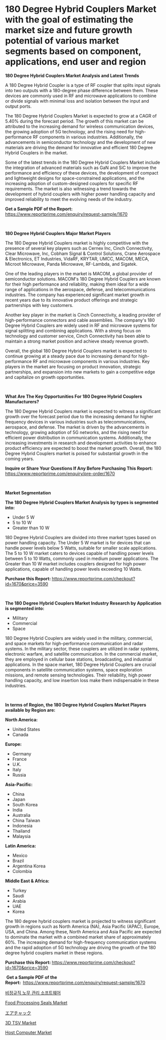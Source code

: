<p><h1>180 Degree Hybrid Couplers Market with the goal of estimating the market size and future growth potential of various market segments based on component, applications, end user and region</h1></p><p><strong>180 Degree Hybrid Couplers Market Analysis and Latest Trends</strong></p>
<p><p>A 180 Degree Hybrid Coupler is a type of RF coupler that splits input signals into two outputs with a 180-degree phase difference between them. These devices are commonly used in RF and microwave applications to combine or divide signals with minimal loss and isolation between the input and output ports. </p><p>The 180 Degree Hybrid Couplers Market is expected to grow at a CAGR of 5.40% during the forecast period. The growth of this market can be attributed to the increasing demand for wireless communication devices, the growing adoption of 5G technology, and the rising need for high-performance RF components in various industries. Additionally, the advancements in semiconductor technology and the development of new materials are driving the demand for innovative and efficient 180 Degree Hybrid Couplers in the market.</p><p>Some of the latest trends in the 180 Degree Hybrid Couplers Market include the integration of advanced materials such as GaN and SiC to improve the performance and efficiency of these devices, the development of compact and lightweight designs for space-constrained applications, and the increasing adoption of custom-designed couplers for specific RF requirements. The market is also witnessing a trend towards the development of hybrid couplers with higher power handling capacity and improved reliability to meet the evolving needs of the industry.</p></p>
<p><strong>Get a Sample PDF of the Report:&nbsp;</strong> <a href="https://www.reportprime.com/enquiry/request-sample/1670">https://www.reportprime.com/enquiry/request-sample/1670</a></p>
<p>&nbsp;</p>
<p><strong>180 Degree Hybrid Couplers Major Market Players</strong></p>
<p><p>The 180 Degree Hybrid Couplers market is highly competitive with the presence of several key players such as Cernex Inc, Cinch Connectivity, Clear Microwave, Inc, Cobham Signal & Control Solutions, Crane Aerospace & Electronics, ET Industries, VidaRF, KRYTAR, UMCC, MACOM, MECA, Microot Microwave, Panda Microwave, RF-Lambda, and Sigatek.</p><p>One of the leading players in the market is MACOM, a global provider of semiconductor solutions. MACOM's 180 Degree Hybrid Couplers are known for their high performance and reliability, making them ideal for a wide range of applications in the aerospace, defense, and telecommunications industries. The company has experienced significant market growth in recent years due to its innovative product offerings and strategic partnerships with key customers.</p><p>Another key player in the market is Cinch Connectivity, a leading provider of high-performance connectors and cable assemblies. The company's 180 Degree Hybrid Couplers are widely used in RF and microwave systems for signal splitting and combining applications. With a strong focus on technology and customer service, Cinch Connectivity has been able to maintain a strong market position and achieve steady revenue growth.</p><p>Overall, the global 180 Degree Hybrid Couplers market is expected to continue growing at a steady pace due to increasing demand for high-performance RF and microwave components in various industries. Key players in the market are focusing on product innovation, strategic partnerships, and expansion into new markets to gain a competitive edge and capitalize on growth opportunities.</p></p>
<p>&nbsp;</p>
<p><strong>What Are The Key Opportunities For 180 Degree Hybrid Couplers Manufacturers?</strong></p>
<p><p>The 180 Degree Hybrid Couplers market is expected to witness a significant growth over the forecast period due to the increasing demand for higher frequency devices in various industries such as telecommunications, aerospace, and defense. The market is driven by the advancements in technology, growing adoption of 5G networks, and the rising need for efficient power distribution in communication systems. Additionally, the increasing investments in research and development activities to enhance product efficiency are expected to boost the market growth. Overall, the 180 Degree Hybrid Couplers market is poised for substantial growth in the coming years.</p></p>
<p><strong>Inquire or Share Your Questions If Any Before Purchasing This Report:</strong> <a href="https://www.reportprime.com/enquiry/pre-order/1670">https://www.reportprime.com/enquiry/pre-order/1670</a></p>
<p>&nbsp;</p>
<p><strong>Market Segmentation</strong></p>
<p><strong>The 180 Degree Hybrid Couplers Market Analysis by types is segmented into:</strong></p>
<p><ul><li>Under 5 W</li><li>5 to 10 W</li><li>Greater than 10 W</li></ul></p>
<p><p>180 Degree Hybrid Couplers are divided into three market types based on power handling capacity. The Under 5 W market is for devices that can handle power levels below 5 Watts, suitable for smaller scale applications. The 5 to 10 W market caters to devices capable of handling power levels between 5 to 10 Watts, commonly used in medium power applications. The Greater than 10 W market includes couplers designed for high power applications, capable of handling power levels exceeding 10 Watts.</p></p>
<p><strong>Purchase this Report:&nbsp;</strong><a href="https://www.reportprime.com/checkout?id=1670&price=3590">https://www.reportprime.com/checkout?id=1670&price=3590</a></p>
<p>&nbsp;</p>
<p><strong>The 180 Degree Hybrid Couplers Market Industry Research by Application is segmented into:</strong></p>
<p><ul><li>Military</li><li>Commercial</li><li>Space</li></ul></p>
<p><p>180 Degree Hybrid Couplers are widely used in the military, commercial, and space markets for high-performance communication and radar systems. In the military sector, these couplers are utilized in radar systems, electronic warfare, and satellite communication. In the commercial market, they are employed in cellular base stations, broadcasting, and industrial applications. In the space market, 180 Degree Hybrid Couplers are crucial components in satellite communication systems, space exploration missions, and remote sensing technologies. Their reliability, high power handling capacity, and low insertion loss make them indispensable in these industries.</p></p>
<p>&nbsp;</p>
<p><strong>In terms of Region, the 180 Degree Hybrid Couplers Market Players available by Region are:</strong></p>
<p>
    <p> <strong> North America: </strong>
        <ul>
            <li>United States</li>
            <li>Canada</li>
        </ul>
        </p> 
    <p> <strong> Europe: </strong>
        <ul>
            <li>Germany</li>
            <li>France</li>
            <li>U.K.</li>
            <li>Italy</li>
            <li>Russia</li>
        </ul>
        </p> 
    <p> <strong> Asia-Pacific: </strong>
        <ul>
            <li>China</li>
            <li>Japan</li>
            <li>South Korea</li>
            <li>India</li>
            <li>Australia</li>
            <li>China Taiwan</li>
            <li>Indonesia</li>
            <li>Thailand</li>
            <li>Malaysia</li>
        </ul>
        </p> 
    <p> <strong> Latin America: </strong>
        <ul>
            <li>Mexico</li>
            <li>Brazil</li>
            <li>Argentina Korea</li>
            <li>Colombia</li>
        </ul>
        </p> 
    <p> <strong> Middle East & Africa: </strong>
        <ul>
            <li>Turkey</li>
            <li>Saudi</li>
            <li>Arabia</li>
            <li>UAE</li>
            <li>Korea</li>
        </ul>
    </p>
    </p>
<p><p>The 180 degree hybrid couplers market is projected to witness significant growth in regions such as North America (NA), Asia Pacific (APAC), Europe, USA, and China. Among these, North America and Asia Pacific are expected to dominate the market with a combined market share of approximately 60%. The increasing demand for high-frequency communication systems and the rapid adoption of 5G technology are driving the growth of the 180 degree hybrid couplers market in these regions.</p></p>
<p><strong>Purchase this Report: </strong><a href="https://www.reportprime.com/checkout?id=1670&price=3590">https://www.reportprime.com/checkout?id=1670&price=3590</a></p>
<p>&nbsp;<strong>Get a Sample PDF of the Report:&nbsp;&nbsp;</strong><a href="https://www.reportprime.com/enquiry/request-sample/1670">https://www.reportprime.com/enquiry/request-sample/1670</a></p>
<p><strong></strong></p>
<p><p><a href="https://github.com/JeromeRtyau89966/Market-Research-Report-List-1/blob/main/88838319390.md">비정규직 노무 관리 소프트웨어</a></p><p><a href="https://view.publitas.com/reportprime-1/food-processing-seals-market-offer-valuable-insights-into-market-size-market-share-market-trends-and-projections-spanning-from-2024-to-2031/">Food Processing Seals Market</a></p><p><a href="https://github.com/AriMuller2009/Market-Research-Report-List-1/blob/main/23807339982.md">エアチャック</a></p><p><a href="https://github.com/nicoletavirag/Market-Research-Report-List-2/blob/main/3d-tsv-market.md">3D TSV Market</a></p><p><a href="https://github.com/mauripalmi/Market-Research-Report-List-2/blob/main/host-computer-market.md">Host Computer Market</a></p></p>